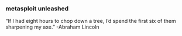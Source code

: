 ### metasploit unleashed
“If I had eight hours to chop down a tree, I’d spend the first six of them sharpening my axe.”
-Abraham Lincoln
